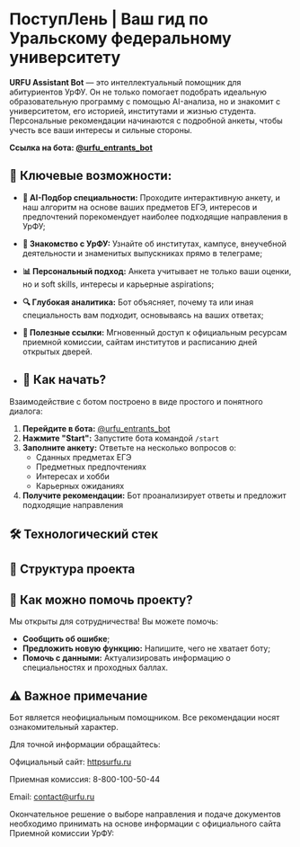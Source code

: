 # ПоступЛень | Ваш гид по Уральскому федеральному университету

**URFU Assistant Bot** — это интеллектуальный помощник для абитуриентов УрФУ. Он не только помогает подобрать идеальную образовательную программу с помощью AI-анализа, но и знакомит с университетом, его историей, институтами и жизнью студента. Персональные рекомендации начинаются с подробной анкеты, чтобы учесть все ваши интересы и сильные стороны.

**Ссылка на бота: [@urfu_entrants_bot](https://t.me/urfu_entrants_bot)**


## 🌟 Ключевые возможности:

*   **🧠 AI-Подбор специальности:** Проходите интерактивную анкету, и наш алгоритм на основе ваших предметов ЕГЭ, интересов и предпочтений порекомендует наиболее подходящие направления в УрФУ;
*   **🏫 Знакомство с УрФУ:** Узнайте об институтах, кампусе, внеучебной деятельности и знаменитых выпускниках прямо в телеграме;
*   **📊 Персональный подход:** Анкета учитывает не только ваши оценки, но и soft skills, интересы и карьерные aspirations;
*   **🔍 Глубокая аналитика:** Бот объясняет, почему та или иная специальность вам подходит, основываясь на ваших ответах;
*   **📌 Полезные ссылки:** Мгновенный доступ к официальным ресурсам приемной комиссии, сайтам институтов и расписанию дней открытых дверей.


*   ## 🚀 Как начать?

Взаимодействие с ботом построено в виде простого и понятного диалога:

1.  **Перейдите в бота:** [@urfu_entrants_bot](https://t.me/urfu_entrants_bot)
2.  **Нажмите "Start":** Запустите бота командой `/start`
3.  **Заполните анкету:** Ответьте на несколько вопросов о:
    - Сданных предметах ЕГЭ
    - Предметных предпочтениях
    - Интересах и хобби
    - Карьерных ожиданиях
4.  **Получите рекомендации:** Бот проанализирует ответы и предложит подходящие направления


## 🛠 Технологический стек


## 📁 Структура проекта


## 🤝 Как можно помочь проекту?

Мы открыты для сотрудничества! Вы можете помочь:
*   **Сообщить об ошибке**;
*   **Предложить новую функцию:** Напишите, чего не хватает боту;
*   **Помочь с данными:** Актуализировать информацию о специальностях и проходных баллах.


## ⚠️ Важное примечание

Бот является неофициальным помощником. Все рекомендации носят ознакомительный характер.

Для точной информации обращайтесь:

Официальный сайт: [httpsurfu.ru](https://urfu.ru/ru/)

Приемная комиссия: 8-800-100-50-44

Email: contact@urfu.ru

  Окончательное решение о выборе направления и подаче документов необходимо принимать на основе информации с официального сайта Приемной комиссии УрФУ: 


